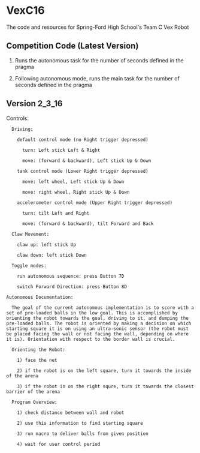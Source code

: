 # VexC16
The code and resources for Spring-Ford High School's Team C Vex Robot

Competition Code (Latest Version)
-----------------------------------------------

  1) Runs the autonomous task for the number of seconds defined in the pragma
  
  2) Following autonomous mode, runs the main task for the number of seconds defined in the pragma

Version 2_3_16
-----------------------------------------------

Controls:

      Driving:
      
        default control mode (no Right trigger depressed)
        
          turn: Left stick Left & Right
          
          move: (forward & backward), Left stick Up & Down
          
        tank control mode (Lower Right trigger depressed)
        
          move: left wheel, Left stick Up & Down
          
          move: right wheel, Right stick Up & Down
          
        accelerometer control mode (Upper Right trigger depressed)
        
          turn: tilt Left and Right
          
          move: (forward & backward), tilt Forward and Back
          
      Claw Movement:
      
        claw up: left stick Up
        
        claw down: left stick Down
        
      Toggle modes:
      
        run autonomous sequence: press Button 7D
        
        switch Forward Direction: press Button 8D
        
    Autonomous Documentation:
    
      The goal of the current autonomous implementation is to score with a set of pre-loaded balls in the low goal. This is accomplished by orienting the robot towards the goal, driving to it, and dumping the pre-loaded balls. The robot is oriented by making a decision on which starting square it is on using an ultra-sonic sensor (the robot must be placed facing the wall or not facing the wall, depending on where it is). Orientation with respect to the border wall is crucial.
      
      Orienting the Robot:
      
        1) face the net
        
        2) if the robot is on the left square, turn it towards the inside of the arena
        
        3) if the robot is on the right squre, turn it towards the closest barrier of the arena
        
      Program Overview:
      
        1) check distance between wall and robot
        
        2) use this information to find starting square
        
        3) run macro to deliver balls from given position
        
        4) wait for user control period
      
